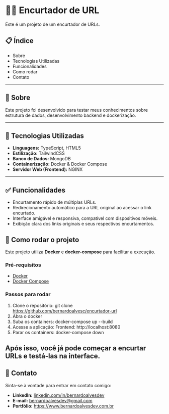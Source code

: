 # 🔗🐋 Encurtador de URL

Este é um projeto de um encurtador de URLs.

## 📋 Índice

- Sobre
- Tecnologias Utilizadas
- Funcionalidades
- Como rodar
- Contato

---

## 🧐 Sobre

Este projeto foi desenvolvido para testar meus conhecimentos sobre estrutura de dados, desenvolvimento backend e dockerização.

---

## 🚀 Tecnologias Utilizadas

- **Linguagens:** TypeScript, HTML5
- **Estilização:** TailwindCSS
- **Banco de Dados:** MongoDB
- **Containerização:** Docker & Docker Compose
- **Servidor Web (Frontend):** NGINX

---

## ✅ Funcionalidades

- Encurtamento rápido de múltiplas URLs.
- Redirecionamento automático para a URL original ao acessar o link encurtado.
- Interface amigável e responsiva, compatível com dispositivos móveis.
- Exibição clara dos links originais e seus respectivos encurtamentos.

## 🔧 Como rodar o projeto

Este projeto utiliza **Docker** e **docker-compose** para facilitar a execução.

### Pré-requisitos

- [Docker](https://www.docker.com/)
- [Docker Compose](https://docs.docker.com/compose/)

### Passos para rodar

1. Clone o repositório: git clone https://github.com/bernardoalvesc/encurtador-url
2. Abra o docker
3. Suba os containers: docker-compose up --build
4. Acesse a aplicação: Frontend: http://localhost:8080
5. Parar os containers: docker-compose down

Após isso, você já pode começar a encurtar URLs e testá-las na interface.
---

## 👤 Contato
Sinta-se à vontade para entrar em contato comigo:

- **LinkedIn:** [linkedin.com/in/bernardoalvesdev](https://linkedin.com/in/bernardoalvesdev)
- **E-mail:** bernardoalvesdev@gmail.com
- **Portfólio:** https://www.bernardoalvesdev.com.br
